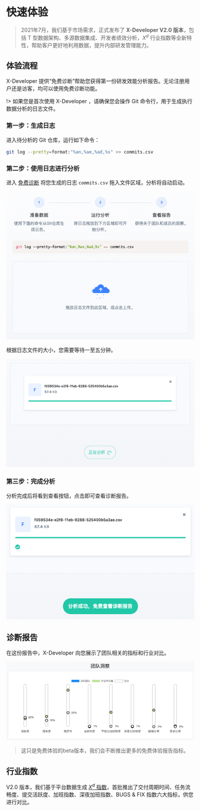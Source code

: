 # 快速体验

> 2021年7月，我们基于市场需求，正式发布了 **X-Developer V2.0 版本**，包括 T 型数据架构、多源数据集成、开发者绩效分析，$X^d$ 行业指数等全新特性，帮助客户更好地利用数据，提升内部研发管理能力。

## 体验流程

X-Developer 提供“免费诊断”帮助您获得第一份研发效能分析报告。无论注册用户还是访客，均可以使用免费诊断功能。

!> 如果您是首次使用 X-Developer ，请确保您会操作 Git 命令行，用于生成执行数据分析的日志文件。

### 第一步：生成日志

进入待分析的 Git 仓库，运行如下命令：

```bash
git log --pretty=format:"%an,%ae,%ad,%s" >> commits.csv
```
### 第二步：使用日志进行分析

进入 [免费诊断](https://x-developer.cn/discovery/) 将您生成的日志 `commits.csv` 拖入文件区域，分析将自动启动。

![](_media/discovery-upload.png)

根据日志文件的大小，您需要等待一至五分钟。

![](_media/discovery-processing.png)

### 第三步：完成分析

分析完成后将看到查看按钮，点击即可查看诊断报告。

![](_media/discovery-success.png)

## 诊断报告

在这份报告中，X-Developer 向您展示了团队相关的指标和行业对比。

![](_media/discovery-team.png)

> 这只是免费体验的beta版本，我们会不断推出更多的免费体验报告指标。

## 行业指数

V2.0 版本，我们基于平台数据生成 [$X^d$ 指数](https://x-developer.cn/benchmark)，首批推出了交付周期时间、任务流畅度、提交活跃度、加班指数、深夜加班指数、BUGS & FIX 指数六大指标，供您进行对比。